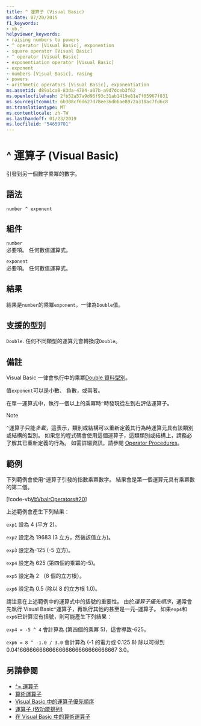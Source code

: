 ```yaml
---
title: ^ 運算子 (Visual Basic)
ms.date: 07/20/2015
f1_keywords:
- vb.^
helpviewer_keywords:
- raising numbers to powers
- ^ operator [Visual Basic], exponention
- square operator [Visual Basic]
- ^ operator [Visual Basic]
- exponentiation operator [Visual Basic]
- exponent
- numbers [Visual Basic], rasing
- powers
- arithmetic operators [Visual Basic], exponentiation
ms.assetid: d89a1ca8-83da-4784-a87b-a9d7dceb3f62
ms.openlocfilehash: 2fb52a57a9d96f93c31ab1419e81e7f05967f831
ms.sourcegitcommit: 6b308cf6d627d78ee36dbbae8972a310ac7fd6c8
ms.translationtype: MT
ms.contentlocale: zh-TW
ms.lasthandoff: 01/23/2019
ms.locfileid: "54659701"
---
```

# <a name="-operator-visual-basic"></a>^ 運算子 (Visual Basic)
引發到另一個數字乘冪的數字。  
  
## <a name="syntax"></a>語法  
  
```  
number ^ exponent  
```  
  
## <a name="parts"></a>組件  
 `number`  
 必要項。 任何數值運算式。  
  
 `exponent`  
 必要項。 任何數值運算式。  
  
## <a name="result"></a>結果  
 結果是`number`的乘冪`exponent`，一律為`Double`值。  
  
## <a name="supported-types"></a>支援的型別  
 `Double`. 任何不同類型的運算元會轉換成`Double`。  
  
## <a name="remarks"></a>備註  
 Visual Basic 一律會執行中的乘冪[Double 資料型別](../../../visual-basic/language-reference/data-types/double-data-type.md)。  
  
 值`exponent`可以是小數、 負數，或兩者。  
  
 在單一運算式中，執行一個以上的乘冪時`^`時發現從左到右評估運算子。  
  
> [!NOTE]
>  `^`運算子只能*多載*，這表示，類別或結構可以重新定義其行為時運算元具有該類別或結構的型別。 如果您的程式碼會使用這個運算子，這類類別或結構上，請務必了解其已重新定義的行為。 如需詳細資訊，請參閱 [Operator Procedures](../../../visual-basic/programming-guide/language-features/procedures/operator-procedures.md)。  
  
## <a name="example"></a>範例  
 下列範例會使用`^`運算子引發的指數乘冪數字。 結果會是第一個運算元具有乘冪數的第二個。  
  
 [!code-vb[VbVbalrOperators#20](../../../visual-basic/language-reference/operators/codesnippet/VisualBasic/exponentiation-operator_1.vb)]  
  
 上述範例會產生下列結果：  
  
 `exp1` 設為 4 (平方 2)。  
  
 `exp2` 設定為 19683 (3 立方，然後該值立方)。  
  
 `exp3` 設定為-125 (-5 立方)。  
  
 `exp4` 設定為 625 (第四個的乘冪的-5)。  
  
 `exp5` 設定為 2 （8 個的立方根）。  
  
 `exp6` 設定為 0.5 (除以 8 的立方根 1.0)。  
  
 請注意在上述範例中的運算式中的括號的重要性。 由於*運算子優先順序*，通常會先執行 Visual Basic`^`運算子，再執行其他的甚至是一元`–`運算子。 如果`exp4`和`exp6`已計算沒有括號，則可能產生下列結果：  
  
 `exp4 = -5 ^ 4` 會計算為 (第四個的乘冪 5)，這會導致-625。  
  
 `exp6 = 8 ^ -1.0 / 3.0` 會計算為 (-1 的電力或 0.125 8) 除以可得到 0.041666666666666666666666666666667 3.0。  
  
## <a name="see-also"></a>另請參閱
- [^= 運算子](../../../visual-basic/language-reference/operators/exponentiation-assignment-operator.md)
- [算術運算子](../../../visual-basic/language-reference/operators/arithmetic-operators.md)
- [Visual Basic 中的運算子優先順序](../../../visual-basic/language-reference/operators/operator-precedence.md)
- [運算子 (依功能排列)](../../../visual-basic/language-reference/operators/operators-listed-by-functionality.md)
- [在 Visual Basic 中的算術運算子](../../../visual-basic/programming-guide/language-features/operators-and-expressions/arithmetic-operators.md)
